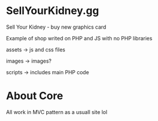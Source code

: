 # SellYourKidney.gg

Sell Your Kidney - buy new graphics card

Example of shop writed on PHP and JS with no PHP libraries 

assets -> js and css files 

images -> images?

scripts -> includes main PHP code 

# About Core

All work in MVC pattern as a usuall site lol
